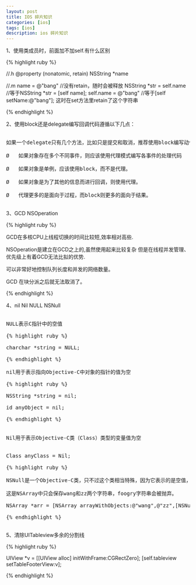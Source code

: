 ```yaml
---
layout: post
title: IOS 碎片知识
categories: [ios]
tags: [ios]
description: ios 碎片知识
---
```




1、使用类成员时，前面加不加self.有什么区别

{% highlight ruby %}

//.h
@property (nonatomic, retain) NSString *name
 
//.m
name = @"bang"  //没有retain，随时会被释放
NSString *str = self.name  //等于NSString *str = [self name];
self.name = @"bang" //等于[self setName:@"bang"]; 这时在set方法里retain了这个字符串

{% endhighlight %}

2、使用block还是delegate编写回调代码遵循以下几点：

<pre class="prettyPrint">

如果一个delegate只有几个方法，比如只是提交和取消，推荐使用block编写动作响应代码。

Ø   如果对象存在多个不同事件，则应该使用代理模式编写各事件的处理代码

Ø   如果对象是单例，应该使用block，而不是代理。

Ø   如果对象是为了其他的信息而进行回调，则使用代理。

Ø   代理更多的是面向于过程，而block则更多的面向于结果。

</pre>

3、GCD NSOperation

{% highlight ruby %}


GCD在多核CPU上线程切换的时间比较短,效率相对高些.

NSOperation是建立在GCD之上的,虽然使用起来比较复杂 但是在线程并发管理、优先级上有着GCD无法比拟的优势.

可以非常好地控制队列长度和并发的网络数量。

GCD 在块分派之后就无法取消了。

{% endhighlight %}

4、nil Nil NULL NSNull

<pre class="prettyPrint">

NULL表示C指针中的空值

{% highlight ruby %}

charchar *string = NULL;

{% endhighlight %}

nil用于表示指向Objective-C中对象的指针的值为空

{% highlight ruby %}

NSString *string = nil;

id anyObject = nil;

{% endhighlight %}


Nil用于表示Objective-C类（Class）类型的变量值为空


Class anyClass = Nil;

{% highlight ruby %}

NSNull是一个Objective-C类，只不过这个类相当特殊，因为它表示的是空值，即什么都不存。

这是NSArray中只会保存wang和zz两个字符串，foogry字符串会被抛弃。

NSArray *arr = [NSArray arrayWithObjects:@"wang",@"zz",[NSNull null],@"foogry"];

{% endhighlight %}

</pre>

5、清除UITableview多余的分割线

{% highlight ruby %}

 UIView *v = [[UIView alloc] initWithFrame:CGRectZero];
 [self.tableview setTableFooterView:v];

{% endhighlight %}


